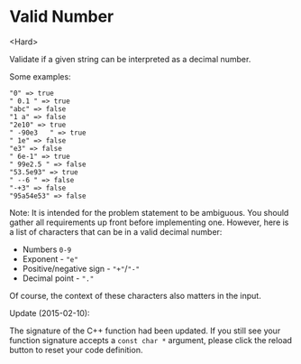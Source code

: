 # Valid Number

\<Hard>

Validate if a given string can be interpreted as a decimal number.

Some examples:
```
"0" => true
" 0.1 " => true
"abc" => false
"1 a" => false
"2e10" => true
" -90e3   " => true
" 1e" => false
"e3" => false
" 6e-1" => true
" 99e2.5 " => false
"53.5e93" => true
" --6 " => false
"-+3" => false
"95a54e53" => false
```

Note: It is intended for the problem statement to be ambiguous. You should
gather all requirements up front before implementing one. However, here is a
list of characters that can be in a valid decimal number:

- Numbers `0-9`
- Exponent - `"e"`
- Positive/negative sign - `"+"`/`"-"`
- Decimal point - `"."`

Of course, the context of these characters also matters in the input.

Update (2015-02-10):

The signature of the C++ function had been updated. If you still see your
function signature accepts a `const char *` argument, please click the reload
button to reset your code definition.
